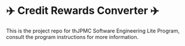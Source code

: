 # :airplane: Credit Rewards Converter :airplane:
This is the project repo for thJPMC Software Engineering Lite Program, consult the program instructions for more information.
